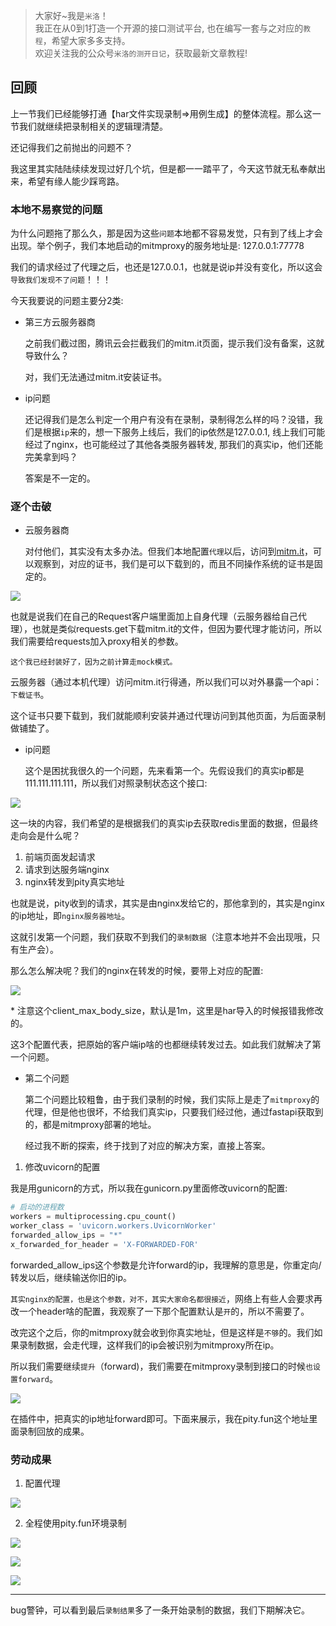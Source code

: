 > 大家好~我是`米洛`！<br/>
> 我正在从0到1打造一个开源的接口测试平台, 也在编写一套与之对应的`教程`，希望大家多多支持。<br/>
> 欢迎关注我的公众号`米洛的测开日记`，获取最新文章教程! 

## 回顾

  上一节我们已经能够打通【har文件实现录制=>用例生成】的整体流程。那么这一节我们就继续把录制相关的逻辑理清楚。
  
  还记得我们之前抛出的问题不？
  
  我这里其实陆陆续续发现过好几个坑，但是都一一踏平了，今天这节就无私奉献出来，希望有缘人能少踩弯路。
  
### 本地不易察觉的问题

  为什么问题拖了那么久，那是因为这些`问题`本地都不容易发觉，只有到了线上才会出现。举个例子，我们本地启动的mitmproxy的服务地址是: 127.0.0.1:77778
  
  我们的请求经过了代理之后，也还是127.0.0.1，也就是说ip并没有变化，所以这会`导致我们发现不了问题`！！！
  
  今天我要说的问题主要分2类:
  
- 第三方云服务器商

  之前我们截过图，腾讯云会拦截我们的mitm.it页面，提示我们没有备案，这就导致什么？
  
  对，我们无法通过mitm.it安装证书。

- ip问题

  还记得我们是怎么判定一个用户有没有在录制，录制得怎么样的吗？没错，我们是根据`ip`来的，想一下服务上线后，我们的ip依然是127.0.0.1, 线上我们可能经过了nginx，也可能经过了其他各类服务器转发, 那我们的真实ip，他们还能完美拿到吗？
  
  答案是不一定的。

  
### 逐个击破

- 云服务器商

  对付他们，其实没有太多办法。但我们本地配置`代理`以后，访问到[mitm.it](http://mitm.it)，可以观察到，对应的证书，我们是可以下载到的，而且不同操作系统的证书是固定的。

![](https://static.pity.fun/picture/20220622231324.png)

  也就是说我们在自己的Request客户端里面加上自身代理（云服务器给自己代理），也就是类似requests.get下载mitm.it的文件，但因为要代理才能访问，所以我们需要给requests加入proxy相关的参数。
  
  `这个我已经封装好了，因为之前计算走mock模式。`

  云服务器（通过本机代理）访问mitm.it行得通，所以我们可以对外暴露一个api：`下载证书`。
  
  这个证书只要下载到，我们就能顺利安装并通过代理访问到其他页面，为后面录制做铺垫了。
  
- ip问题

  这个是困扰我很久的一个问题，先来看第一个。先假设我们的真实ip都是111.111.111.111，所以我们对照录制状态这个接口:

![](https://static.pity.fun/picture/20220622231942.png)

  这一块的内容，我们希望的是根据我们的真实ip去获取redis里面的数据，但最终走向会是什么呢？
  
1. 前端页面发起请求
2. 请求到达服务端nginx
3. nginx转发到pity真实地址
  
  也就是说，pity收到的请求，其实是由nginx发给它的，那他拿到的，其实是nginx的ip地址，即`nginx服务器地址`。
  
  这就引发第一个问题，我们获取不到我们的`录制数据`（注意本地并不会出现哦，只有生产会）。
  
  那么怎么解决呢？我们的nginx在转发的时候，要带上对应的配置:
  
![](https://static.pity.fun/picture/20220622232336.png)

  \* 注意这个client_max_body_size，默认是1m，这里是har导入的时候报错我修改的。
  
  这3个配置代表，把原始的客户端ip啥的也都继续转发过去。如此我们就解决了第一个问题。
  
- 第二个问题

  第二个问题比较粗鲁，由于我们录制的时候，我们实际上是走了`mitmproxy`的代理，但是他也很坏，不给我们真实ip，只要我们经过他，通过fastapi获取到的，都是mitmproxy部署的地址。
  
  经过我不断的探索，终于找到了对应的解决方案，直接上答案。
  
1. 修改uvicorn的配置

  我是用gunicorn的方式，所以我在gunicorn.py里面修改uvicorn的配置:
  
```python
# 启动的进程数
workers = multiprocessing.cpu_count()
worker_class = 'uvicorn.workers.UvicornWorker'
forwarded_allow_ips = "*" 
x_forwarded_for_header = 'X-FORWARDED-FOR'
```

  forwarded_allow_ips这个参数是允许forward的ip，我理解的意思是，你重定向/转发以后，继续输送你旧的ip。
  
  `其实nginx的配置，也是这个参数，对不，其实大家命名都很接近`，网络上有些人会要求再改一个header啥的配置，我观察了一下那个配置默认是`开`的，所以不需要了。
  
  改完这个之后，你的mitmproxy就会收到你真实地址，但是这样是`不够`的。我们如果录制数据，会走代理，这样我们的ip会被识别为mitmproxy所在ip。
  
  所以我们需要继续`提升`（forward)，我们需要在mitmproxy录制到接口的时候`也设置forward`。

![](https://static.pity.fun/picture/20220622233441.png)

  在插件中，把真实的ip地址forward即可。下面来展示，我在pity.fun这个地址里面录制回放的成果。
  
### 劳动成果

1. 配置代理

![](https://static.pity.fun/picture/20220622233545.png)

2. 全程使用pity.fun环境录制

![](https://static.pity.fun/picture/动2委屈额.gif)

![](https://static.pity.fun/picture/%E5%8A%A83.gif)

![](https://static.pity.fun/picture/%E5%8A%A84.gif)

---

  bug警钟，可以看到最后`录制结果`多了一条开始录制的数据，我们下期解决它。


